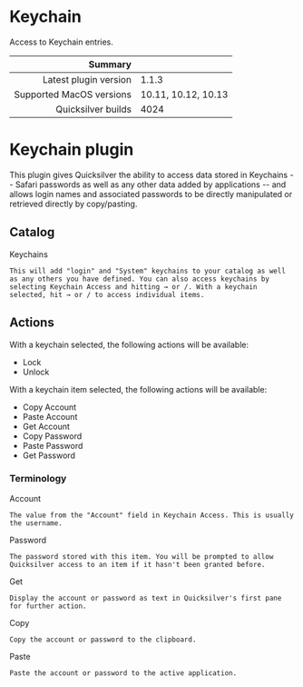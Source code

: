 # Keychain

Access to Keychain entries.

 Summary                  | &nbsp; 
-------------------------:|:--------------------
 Latest plugin version    | 1.1.3
 Supported MacOS versions | 10.11, 10.12, 10.13
 Quicksilver builds       | 4024


# Keychain plugin

This plugin gives Quicksilver the ability to access data stored in Keychains
-- Safari passwords as well as any other data added by applications -- and
allows login names and associated passwords to be directly manipulated or
retrieved directly by copy/pasting.

## Catalog

Keychains

    This will add "login" and "System" keychains to your catalog as well as any others you have defined. You can also access keychains by selecting Keychain Access and hitting → or /. With a keychain selected, hit → or / to access individual items.

## Actions

With a keychain selected, the following actions will be available:

  * Lock
  * Unlock

With a keychain item selected, the following actions will be available:

  * Copy Account
  * Paste Account
  * Get Account
  * Copy Password
  * Paste Password
  * Get Password

### Terminology

Account

    The value from the "Account" field in Keychain Access. This is usually the username.
Password

    The password stored with this item. You will be prompted to allow Quicksilver access to an item if it hasn't been granted before.
Get

    Display the account or password as text in Quicksilver's first pane for further action.
Copy

    Copy the account or password to the clipboard.
Paste

    Paste the account or password to the active application.